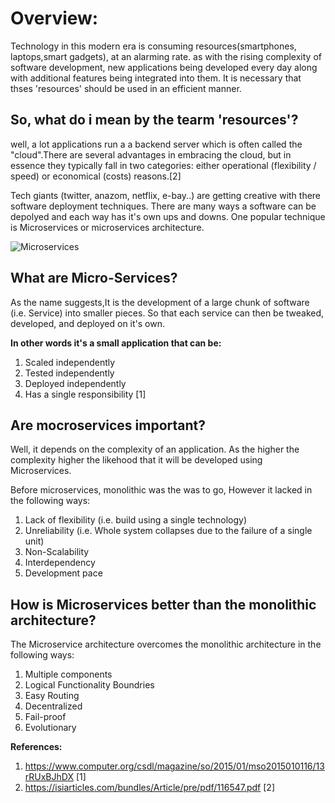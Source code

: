 # Overview:
Technology in this modern era is consuming resources(smartphones, laptops,smart gadgets), at an alarming rate. as with the rising
complexity of software development, new applications being developed every day along with additional features being integrated into them.
It is necessary that thses 'resources' should be used in an efficient manner.

## So, what do i mean by the tearm 'resources'?

well, a lot applications run a a backend server which is often called the "cloud".There are several advantages in embracing the cloud, but
in essence they typically fall in two categories: either operational (flexibility / speed) or economical (costs) reasons.[2]

Tech giants (twitter, anazom, netflix, e-bay..) are getting creative with there software deployment techniques.
There are many ways a software can be depolyed and each way has it's own ups and downs. One popular technique is Microservices or microservices architecture.

![Microservices](https://jpadesign.in/blog/wp-content/uploads/2019/02/MICROSERVICES.jpg)

## What are Micro-Services?

As the name suggests,It is the development of a large chunk of software (i.e. Service) into smaller pieces.
So that each service can then be tweaked, developed, and deployed on it's own.  

__In other words it's a small application that can be:__

1. Scaled independently 
2. Tested independently
3. Deployed independently 
4. Has a single responsibility [1]

## Are mocroservices important?

Well, it depends on the complexity of an application. As the higher the complexity higher the likehood that it will
be developed using Microservices.

Before microservices, monolithic was the was to go, However it lacked in the following ways:

1) Lack of flexibility (i.e. build using a single technology)
2) Unreliability       (i.e. Whole system collapses due to the failure of a single unit)
3) Non-Scalability
4) Interdependency
5) Development pace

## How is Microservices better than the monolithic architecture?

The Microservice architecture overcomes the monolithic architecture in the following ways:

1) Multiple components
2) Logical Functionality Boundries 
3) Easy Routing
4) Decentralized
5) Fail-proof
6) Evolutionary



__References:__

1) https://www.computer.org/csdl/magazine/so/2015/01/mso2015010116/13rRUxBJhDX  [1]
2) https://isiarticles.com/bundles/Article/pre/pdf/116547.pdf                   [2]
